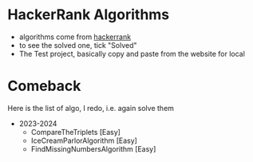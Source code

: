 # HackerRank Algorithms
* algorithms come from [hackerrank](https://www.hackerrank.com/domains/algorithms)
* to see the solved one, tick "Solved"
* The Test project, basically copy and paste from the website for local


# Comeback
Here is the list of algo, I redo, i.e. again solve them
* 2023-2024
	* CompareTheTriplets [Easy]
	* IceCreamParlorAlgorithm [Easy]
	* FindMissingNumbersAlgorithm [Easy]
